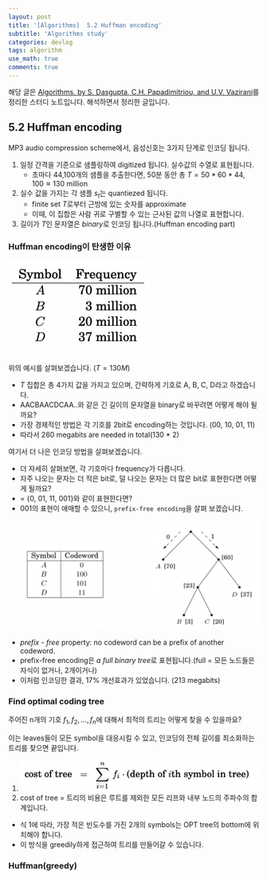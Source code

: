 ```yaml
---
layout: post
title: '[Algorithms]  5.2 Huffman encoding'
subtitle: 'Algorithms study'
categories: devlog
tags: algorithm
use_math: true
comments: true
---
```



해당 글은 [Algorithms. by S. Dasgupta, C.H. Papadimitriou, and U.V. Vazirani](http://algorithmics.lsi.upc.edu/docs/Dasgupta-Papadimitriou-Vazirani.pdf)를 정리한 스터디 노트입니다.
해석하면서 정리한 글입니다.

## 5.2 Huffman encoding
MP3 audio compression scheme에서, 음성신호는 3가지 단계로 인코딩 됩니다.

1. 일정 간격을 기준으로 샘플링하여 digitized 됩니다. 실수값의 수열로 표현됩니다.
   - 초마다 44,100개의 샘플을 추출한다면, 50분 동안 총 $T = 50 * 60 * 44,100 ≈ 130$ million
2. 실수 값을 가지는 각 샘플 $s_t$는 quantiezed 됩니다.
   - finite set $T$로부터 근방에 있는 숫자를 approximate
   - 이때, 이 집합은 사람 귀로 구별할 수 있는 근사된 값의 나열로 표현합니다.
3. 길이가 $T$인 문자열은 *binary*로 인코딩 됩니다.(Huffman encoding part)

### Huffman encoding이 탄생한 이유
![img](/assets/img/algorithm/algorithm57.png)

위의 예시를 살펴보겠습니다. ($T = 130M$) <br>
- $T$ 집합은 총 4가지 값을 가지고 있으며, 간략하게 기호로 A, B, C, D라고 하겠습니다.
- AACBAACDCAA..와 같은 긴 길이의 문자열을 binary로 바꾸려면 어떻게 해야 될까요?
- 가장 경제적인 방법은 각 기호를 2bit로 encoding하는 것입니다. (00, 10, 01, 11)
- 따라서 260 megabits are needed in total(130 * 2)

여기서 더 나은 인코딩 방법을 살펴보겠습니다. <br>
- 더 자세히 살펴보면, 각 기호마다 frequency가 다릅니다.
- 자주 나오는 문자는 더 적은 bit로, 덜 나오는 문자는 더 많은 bit로 표현한다면 어떻게 될까요?
- = {0, 01, 11, 001}와 같이 표현한다면?
- 001의 표현이 애매할 수 있으니, `prefix-free encoding`을 살펴 보겠습니다.

![img](/assets/img/algorithm/algorithm58.png)

- *prefix - free* property: no codeword can be a prefix of another codeword.
- prefix-free encoding은 *a full binary tree*로 표현됩니다.(full = 모든 노드들은 자식이 없거나, 2개이거나)
- 이처럼 인코딩한 결과, 17% 개선효과가 있었습니다. (213 megabits)

### Find optimal coding tree
주어진 n개의 기호 $f_1, f_2, ..., f_n$에 대해서 최적의 트리는 어떻게 찾을 수 있을까요?

이는 leaves들이 모든 symbol을 대응시킬 수 있고, 인코딩의 전체 길이를 최소화하는 트리를 찾으면 끝입니다.
1) ![img](/assets/img/algorithm/algorithm59.png)
2) cost of tree = 트리의 비용은 루트를 제외한 모든 리프와 내부 노드의 주파수의 합계입니다.
- 식 1에 따라, 가장 적은 빈도수를 가진 2개의 symbols는 OPT tree의 bottom에 위치해야 합니다.
- 이 방식을 greedily하게 접근하여 트리를 만들어갈 수 있습니다.

### Huffman(greedy)
